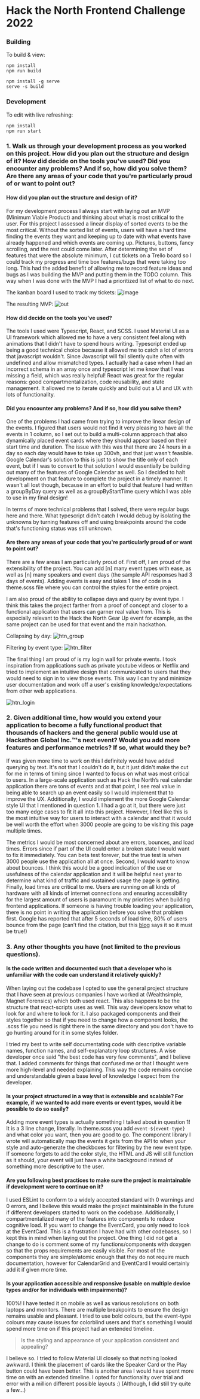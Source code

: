 # Hack the North Frontend Challenge 2022

### Building

To build & view:
```
npm install
npm run build

npm install -g serve
serve -s build
```

### Development

To edit with live refreshing:

```
npm install
npm run start
```


### 1. Walk us through your development process as you worked on this project. How did you plan out the structure and design of it? How did decide on the tools you've used? Did you encounter any problems? And if so, how did you solve them? Are there any areas of your code that you're particularly proud of or want to point out?

#### How did you plan out the structure and design of it?


For my development process I always start with laying out an MVP (Minimum Viable Product) and thinking about what is most critical to the user. For this project I assessed a linear display of sorted events to be the most critical. Without the sorted list of events, users will have a hard time finding the events they want and keeping up to date with what events have already happened and which events are coming up. Pictures, buttons, fancy scrolling, and the rest could come later.
After determining the set of features that were the absolute minimum, I cut tickets on a Trello board so I could track my progress and time box features/bugs that were taking too long. This had the added benefit of allowing me to record feature ideas and bugs as I was building the MVP and putting them in the TODO column. This way when I was done with the MVP I had a prioritized list of what to do next.

The kanban board I used to track my tickets:
![image](https://user-images.githubusercontent.com/15067287/154419824-7262110a-69e8-4664-af99-614ed4e200dc.png)


The resulting MVP:
![out](https://user-images.githubusercontent.com/15067287/154404920-e422a80a-b954-484c-83d6-0acee9d5954b.png)


#### How did decide on the tools you've used? 

The tools I used were Typescript, React, and SCSS. I used Material UI as a UI framework which allowed me to have a very consistent feel along with animations that I didn't have to spend hours writing. Typescript ended up being a good technical choice because it allowed me to catch a lot of errors that javascript wouldn't. Since Javascript will fail silently quite often with undefined and allow mismatched types. I actually had a case when I had an incorrect schema in an array once and typescript let me know that I was missing a field, which was really helpful! React was great for the regular reasons: good compartmentalization, code reusability, and state management. It allowed me to iterate quickly and build out a UI and UX with lots of functionality.

#### Did you encounter any problems? And if so, how did you solve them?

One of the problems I had came from trying to improve the linear design of the events. I figured that users would not find it very pleasing to have all the events in 1 column, so I set out to build a multi-column approach that also dynamically placed event cards where they should appear based on their start time and duration. The issue with this was that there are 24 hours in a day so each day would have to take up 300vh, and that just wasn't feasible. Google Calendar's solution to this is just to show the title only of each event, but if I was to convert to that solution I would essentially be building out many of the features of Google Calendar as well. So I decided to halt development on that feature to complete the project in a timely manner. It wasn't all lost though, because in an effort to build that feature I had written a groupByDay query as well as a groupByStartTime query which I was able to use in my final design! 

In terms of more technical problems that I solved, there were regular bugs here and there. What typescript didn't catch I would debug by isolating the unknowns by turning features off and using breakpoints around the code that's functioning status was still unknown.

#### Are there any areas of your code that you're particularly proud of or want to point out?

There are a few areas I am particularly proud of. First off, I am proud of the extensibility of the project. You can add [n] many event types with ease, as well as [n] many speakers and event days (the sample API responses had 3 days of events). Adding events is easy and takes 1 line of code in a theme.scss file where you can control the styles for the entire project.

<GIF>
 
I am also proud of the ability to collapse days and query by event type. I think this takes the project farther from a proof of concept and closer to a functional application that users can garner real value from. This is especially relevant to the Hack the North Gear Up event for example, as the same project can be used for that event and the main hackathon.
 
 Collapsing by day:
![htn_group](https://user-images.githubusercontent.com/15067287/154404632-77a0916c-e87f-46da-ac26-7b89299cece7.gif)

Filtering by event type:
![htn_filter](https://user-images.githubusercontent.com/15067287/154404665-31079439-d679-4ef9-8418-f3973ec6045a.gif)

 
The final thing I am proud of is my login wall for private events. I took inspiration from applications such as private youtube videos or Netflix and tried to implement an intuitive design that communicated to users that they would need to sign in to view those events. This way I can try and minimize user documentation and work off a user's existing knowledge/expectations from other web applications.
 
![htn_login](https://user-images.githubusercontent.com/15067287/154404453-736fb96a-244e-4598-92eb-7dd167688667.gif)


### 2. Given additional time, how would you extend your application to become a fully functional product that thousands of hackers and the general public would use at Hackathon Global Inc.™'s next event? Would you add more features and performance metrics? If so, what would they be?

If was given more time to work on this I definitely would have added querying by text. It's not that I couldn't do it, but it just didn't make the cut for me in terms of timing since I wanted to focus on what was most critical to users. In a large-scale application such as Hack the North’s real calendar application there are tons of events and at that point, I see real value in being able to search up an event easily so I would implement that to improve the UX. Additionally, I would implement the more Google Calendar style UI that I mentioned in question 1. I had a go at it, but there were just too many edge cases to fit it all into this project. However, I feel like this is the most intuitive way for users to interact with a calendar and that it would be well worth the effort when 3000 people are going to be visiting this page multiple times. 

The metrics I would be most concerned about are errors, bounces, and load times. Errors since if part of the UI could enter a broken state I would want to fix it immediately. You can beta test forever, but the true test is when 3000 people use the application all at once. Second, I would want to know about bounces. I think this would be a good indication of the use or usefulness of the calendar application and it will be helpful next year to determine what kind of traffic and sustained usage the page is getting. Finally, load times are critical to me. Users are running on all kinds of hardware with all kinds of internet connections and ensuring accessibility for the largest amount of users is paramount in my priorities when building frontend applications. If someone is having trouble loading your application, there is no point in writing the application before you solve that problem first. Google has reported that after 5 seconds of load time, 80% of users bounce from the page (can’t find the citation, but this [blog](https://www.websitebuilderexpert.com/building-websites/website-load-time-statistics/#:~:text=Google's%20research%20showed%20that%20the,a%20bounce%20increases%20to%20123%25) says it so it must be true!)

### 3. Any other thoughts you have (not limited to the previous questions).

#### Is the code written and documented such that a developer who is unfamiliar with the code can understand it relatively quickly?


When laying out the codebase I opted to use the general project structure that I have seen at previous companies I have worked at (Wealthsimple, Magnet Forensics) which both used react. This also happens to be the structure that react-scripts uses as well. This way developers know what to look for and where to look for it. I also packaged components and their styles together so that if you need to change how a component looks, the .scss file you need is right there in the same directory and you don't have to go hunting around for it in some styles folder.

I tried my best to write self documentating code with descriptive variable names, function names, and self-explanatory loop structures. A wise developer once said "the best code has very few comments", and I believe that. I added comments for things that confused me or that I thought were more high-level and needed explaining. This way the code remains concise and understandable given a base level of knowledge I expect from the developer.


#### Is your project structured in a way that is extensible and scalable? For example, if we wanted to add more events or event types, would it be possible to do so easily?

 Adding more event types is actually something I talked about in question 1! It is a 3 line change, literally. In theme.scss you add `event-${event-type}` and what color you want, then you are good to go. The component library I wrote will automatically map the events it gets from the API to when your style and auto-generate the checkboxes for filtering by the new event type. If someone forgets to add the color style, the HTML and JS will still function as it should, your event will just have a white background instead of something more descriptive to the user.

#### Are you following best practices to make sure the project is maintainable if development were to continue on it?

I used ESLint to conform to a widely accepted standard with 0 warnings and 0 errors, and I believe this would make the project maintainable in the future if different developers started to work on the codebase. Additionally, I compartmentalized many of the features into components to reduce cognitive load. If you want to change the EventCard, you only need to look at the EventCard. This is a frustration I have had with other codebases, so I kept this in mind when laying out the project. One thing I did not get a change to do is comment some of my functions/components with doxygen so that the props requirements are easily visible. For most of the components they are simple/atomic enough that they do not require much documentation, however for CalendarGrid and EventCard I would certainly add it if given more time.

#### Is your application accessible and responsive (usable on multiple device types and/or for individuals with impairments)?

100%! I have tested it on mobile as well as various resolutions on both laptops and monitors. There are multiple breakpoints to ensure the design remains usable and pleasant. I tried to use bold colours, but the event-type colours may cause issues for colorblind users and that's something I would spend more time on if this project had an extended timeline.

> Is the styling and appearance of your application consistent and appealing?

I believe so. I tried to follow Material UI closely so that nothing looked awkward. I think the placement of cards like the Speaker Card or the Play button could have been better. This is another area I would have spent more time on with an extended timeline. I opted for functionality over trial and error with a million different possible layouts :) (Although, I did still try quite a few…)

